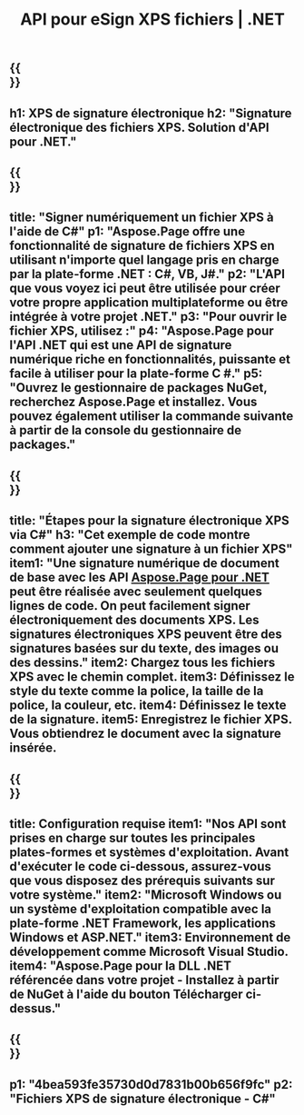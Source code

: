 ﻿---
translation: true
template: /_templates/_signature-child-net.md
title: API pour eSign XPS fichiers | .NET
url: /net/signature/xps/
description: "Code source C# pour signer électroniquement des documents XPS sur la plate-forme .NET Framework, Windows et les applications ASP.NET. API simples pour la fonctionnalité XPS Signature."
informat: XPS
---

{{<section banner>}}
---
h1: XPS de signature électronique
h2: "Signature électronique des fichiers XPS. Solution d'API pour .NET."
---

{{<section overview>}}
---
title: "Signer numériquement un fichier XPS à l'aide de C#"
p1: "Aspose.Page offre une fonctionnalité de signature de fichiers XPS en utilisant n'importe quel langage pris en charge par la plate-forme .NET : C#, VB, J#."
p2: "L'API que vous voyez ici peut être utilisée pour créer votre propre application multiplateforme ou être intégrée à votre projet .NET."
p3: "Pour ouvrir le fichier XPS, utilisez :"
p4: "Aspose.Page pour l'API .NET qui est une API de signature numérique riche en fonctionnalités, puissante et facile à utiliser pour la plate-forme C #."
p5: "Ouvrez le gestionnaire de packages NuGet, recherchez Aspose.Page et installez. Vous pouvez également utiliser la commande suivante à partir de la console du gestionnaire de packages."
---

{{<section feature1>}}
---
title: "Étapes pour la signature électronique XPS via C#"
h3: "Cet exemple de code montre comment ajouter une signature à un fichier XPS"
item1: "Une signature numérique de document de base avec les API [Aspose.Page pour .NET](https://products.aspose.com/page/net) peut être réalisée avec seulement quelques lignes de code. On peut facilement signer électroniquement des documents XPS. Les signatures électroniques XPS peuvent être des signatures basées sur du texte, des images ou des dessins."
item2: Chargez tous les fichiers XPS avec le chemin complet.
item3: Définissez le style du texte comme la police, la taille de la police, la couleur, etc.
item4: Définissez le texte de la signature.
item5: Enregistrez le fichier XPS. Vous obtiendrez le document avec la signature insérée.
---

{{<section feature2>}}
---
title: Configuration requise
item1: "Nos API sont prises en charge sur toutes les principales plates-formes et systèmes d'exploitation. Avant d'exécuter le code ci-dessous, assurez-vous que vous disposez des prérequis suivants sur votre système."
item2: "Microsoft Windows ou un système d'exploitation compatible avec la plate-forme .NET Framework, les applications Windows et ASP.NET."
item3: Environnement de développement comme Microsoft Visual Studio.
item4: "Aspose.Page pour la DLL .NET référencée dans votre projet - Installez à partir de NuGet à l'aide du bouton Télécharger ci-dessus."
---

{{<section gist>}}
---
p1: "4bea593fe35730d0d7831b00b656f9fc"
p2: "Fichiers XPS de signature électronique - C#"
--- 
